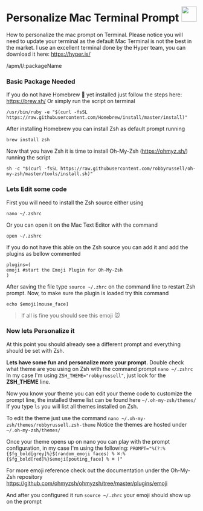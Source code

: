 # Personalize Mac Terminal Prompt <img src="https://raw.githubusercontent.com/FortAwesome/Font-Awesome/master/svgs/brands/apple.svg" width="40" height="40">
How to personalize the mac prompt on Terminal.
Please notice you will need to update your terminal as the default Mac Terminal is not the best in the market.
I use an excellent terminal done by the Hyper team, you can download it here: https://hyper.is/

/apm/l/:packageName

### Basic Package Needed
If you do not have Homebrew :beer: yet installed just follow the steps here: https://brew.sh/
Or simply run the script on terminal
```
/usr/bin/ruby -e "$(curl -fsSL https://raw.githubusercontent.com/Homebrew/install/master/install)"
```
After installing Homebrew you can install Zsh as default prompt running
```
brew install zsh
```
Now that you have Zsh it is time to install Oh-My-Zsh (https://ohmyz.sh/) running the script
```
sh -c "$(curl -fsSL https://raw.githubusercontent.com/robbyrussell/oh-my-zsh/master/tools/install.sh)"
```
### Lets Edit some code

First you will need to install the Zsh source either using  
```
nano ~/.zshrc
```
Or you can open it on the Mac Text Editor with the command
```
open ~/.zshrc
```

If you do not have this able on the Zsh source you can add it and add the plugins as bellow commented
```
plugins=(
emoji #start the Emoji Plugin for Oh-My-Zsh
)
```
After saving the file type `source ~/.zhrc` on the command line to restart Zsh prompt.
Now, to make sure the plugin is loaded try this command
```
echo $emoji[mouse_face]
```
> If all is fine you should see this emoji :mouse:

### Now lets Personalize it
At this point you should already see a different prompt and everything should be set with Zsh.

<b>Lets have some fun and personalize more your prompt.</b>
Double check what theme are you using on Zsh with the command prompt `nano ~/.zshrc`
In my case I'm using `ZSH_THEME="robbyrussell"`, just look for the <b>ZSH_THEME</b> line.

Now you know your theme you can edit your theme code to customize the prompt line, the installed theme list can be found here `~/.oh-my-zsh/themes/`
If you type `ls` you will list all themes installed on Zsh.

To edit the theme just use the command `nano ~/.oh-my-zsh/themes/robbyrussell.zsh-theme`
Notice the themes are hosted under `~/.oh-my-zsh/themes/`

Once your theme opens up on nano you can play with the prompt configuration, in my case I'm using the following:
`PROMPT="%(?:%{$fg_bold[grey]%}$(random_emoji faces) % ⌘:%{$fg_bold[red]%}$emoji[pouting_face] % ⌘ )"`



For more emoji reference check out the documentation under the Oh-My-Zsh repository
https://github.com/ohmyzsh/ohmyzsh/tree/master/plugins/emoji

And after you configured it run `source ~/.zhrc` your emoji should show up on the prompt
